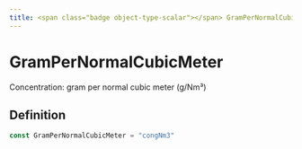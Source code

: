 ```yaml
---
title: <span class="badge object-type-scalar"></span> GramPerNormalCubicMeter
---
```

# <span class="badge object-type-scalar"></span> GramPerNormalCubicMeter

Concentration: gram per normal cubic meter (g/Nm³)

## Definition

```go
const GramPerNormalCubicMeter = "congNm3"
```
